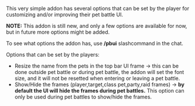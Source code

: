 This very simple addon has several options that can be set by the player for customizing and/or improving their pet battle UI.

**NOTE:** This addon is still new, and only a few options are available for now, but in future more options might be added.

To see what options the addon has, use **/pbui** slashcommand in the chat.

Options that can be set by the players:

* Resize the name from the pets in the top bar UI frame -> this can be done outside pet battle or during pet battle, the addon will set the font size, and it will not be resetted when entering or leaving a pet battle.
* Show/Hide the frames (player,target,class pet,party,raid frames) -> **by default the UI will hide the frames during pet battles.** This option can only be used during pet battles to show/hide the frames.
